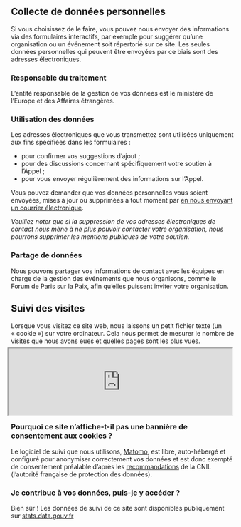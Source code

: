 ## Collecte de données personnelles

Si vous choisissez de le faire, vous pouvez nous envoyer des informations via des formulaires interactifs, par exemple pour suggérer qu’une organisation ou un événement soit répertorié sur ce site. Les seules données personnelles qui peuvent être envoyées par ce biais sont des adresses électroniques.

### Responsable du traitement

L’entité responsable de la gestion de vos données est le ministère de l’Europe et des Affaires étrangères.

### Utilisation des données

Les adresses électroniques que vous transmettez sont utilisées uniquement aux fins spécifiées dans les formulaires :

- pour confirmer vos suggestions d’ajout ;
- pour des discussions concernant spécifiquement votre soutien à l’Appel ;
- pour vous envoyer régulièrement des informations sur l’Appel.

Vous pouvez demander que vos données personnelles vous soient envoyées, mises à jour ou supprimées à tout moment par [en nous envoyant un courrier électronique](mailto:paris.call@diplomatie.gouv.fr?subject=Donnees%20personnelles).

_Veuillez noter que si la suppression de vos adresses électroniques de contact nous mène à ne plus pouvoir contacter votre organisation, nous pourrons supprimer les mentions publiques de votre soutien._

### Partage de données

Nous pouvons partager vos informations de contact avec les équipes en charge de la gestion des événements que nous organisons, comme le Forum de Paris sur la Paix, afin qu’elles puissent inviter votre organisation.


## Suivi des visites

Lorsque vous visitez ce site web, nous laissons un petit fichier texte (un « cookie ») sur votre ordinateur. Cela nous permet de mesurer le nombre de visites que nous avons eues et quelles pages sont les plus vues.

<iframe src="https://stats.data.gouv.fr/index.php?module=CoreAdminHome&action=optOut&language={{ page.lang }}&backgroundColor=&fontColor=1a0d50&fontSize=&fontFamily=Avenir%20Next" style="height: 150px; width: 100%; margin: -8px" ></iframe>

### Pourquoi ce site n’affiche-t-il pas une bannière de consentement aux cookies ?

Le logiciel de suivi que nous utilisons, [Matomo](https://www.matomo.org), est libre, auto-hébergé et configuré pour anonymiser correctement vos données et est donc exempté de consentement préalable d’après les [recommandations](https://www.cnil.fr/fr/solutions-pour-la-mesure-daudience) de la CNIL (l’autorité française de protection des données).

### Je contribue à vos données, puis-je y accéder ?

Bien sûr ! Les données de suivi de ce site sont disponibles publiquement sur [stats.data.gouv.fr](https://stats.data.gouv.fr/index.php?module=CoreHome&action=index&idSite=98&period=range&date=previous30)
